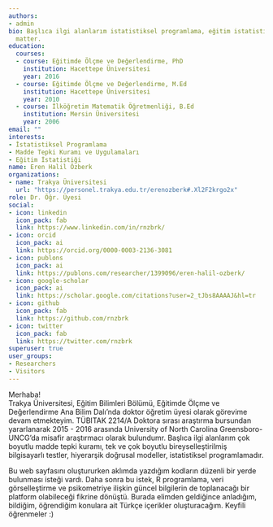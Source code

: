 ```yaml
---
authors:
- admin
bio: Başlıca ilgi alanlarım istatistiksel programlama, eğitim istatistiği, madde tepki kuramı ve uygulamaları
  matter.
education:
  courses:
  - course: Eğitimde Ölçme ve Değerlendirme, PhD
    institution: Hacettepe Üniversitesi
    year: 2016
  - course: Eğitimde Ölçme ve Değerlendirme, M.Ed
    institution: Hacettepe Üniversitesi
    year: 2010
  - course: İlköğretim Matematik Öğretmenliği, B.Ed 
    institution: Mersin Üniversitesi
    year: 2006
email: ""
interests:
- İstatistiksel Programlama
- Madde Tepki Kuramı ve Uygulamaları
- Eğitim İstatistiği
name: Eren Halil Özberk
organizations:
- name: Trakya Üniversitesi
  url: "https://personel.trakya.edu.tr/erenozberk#.Xl2F2krgo2x"
role: Dr. Öğr. Üyesi 
social:
- icon: linkedin
  icon_pack: fab
  link: https://www.linkedin.com/in/rnzbrk/ 
- icon: orcid
  icon_pack: ai
  link: https://orcid.org/0000-0003-2136-3081 
- icon: publons
  icon_pack: ai
  link: https://publons.com/researcher/1399096/eren-halil-ozberk/
- icon: google-scholar
  icon_pack: ai
  link: https://scholar.google.com/citations?user=2_tJbs8AAAAJ&hl=tr
- icon: github
  icon_pack: fab
  link: https://github.com/rnzbrk
- icon: twitter
  icon_pack: fab
  link: https://twitter.com/rnzbrk
superuser: true
user_groups:
- Researchers
- Visitors
---
```

Merhaba!  
Trakya Üniversitesi, Eğitim Bilimleri Bölümü, Eğitimde Ölçme ve Değerlendirme Ana Bilim Dalı’nda doktor öğretim üyesi olarak görevime devam etmekteyim. TÜBITAK 2214/A Doktora sırası araştırma bursundan yararlanarak 2015 - 2016 arasında University of North Carolina Greensboro-UNCG’da misafir araştırmacı olarak bulundumr. Başlıca ilgi alanlarım çok boyutlu madde tepki kuramı, tek ve çok boyutlu bireyselleştirilmiş bilgisayarlı testler, hiyerarşik doğrusal modeller, istatistiksel programlamadır.

Bu web sayfasını oluştururken aklımda yazdığım kodların düzenli bir yerde bulunması isteği vardı. Daha sonra bu istek, R programlama, veri görselleştirme ve psikometriye ilişkin güncel bilgilerin de toplanacağı bir platform olabileceği fikrine dönüştü. Burada elimden geldiğince anladığım, bildiğim, öğrendiğim konulara ait Türkçe içerikler oluşturacağım. Keyfili öğrenmeler :) 


